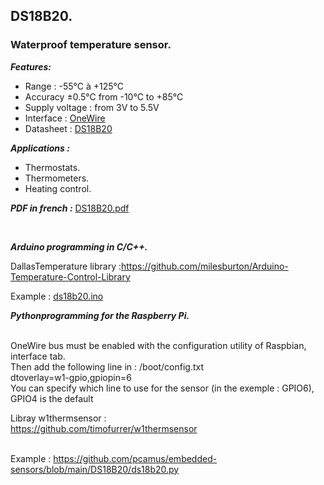 <h2>DS18B20.</h2>
<h3>Waterproof temperature sensor.</h3>
<p><em><strong>Features:</strong></em></p>
<ul>
<li>Range : -55&deg;C &agrave; +125&deg;C</li>
<li>Accuracy &plusmn;0.5&deg;C from -10&deg;C to +85&deg;C</li>
<li>Supply voltage : from 3V to 5.5V</li>
<li>Interface&nbsp;: <a href="https://en.wikipedia.org/wiki/1-Wire">OneWire</a></li>
<li>Datasheet&nbsp;: <a href="https://datasheets.maximintegrated.com/en/ds/DS18B20.pdf">DS18B20</a></li>
</ul>
<p><em><strong>Applications :</strong></em></p>
<ul>
<li>Thermostats.</li>
<li>Thermometers.</li>
<li>Heating control.</li>
</ul>

<em><strong>PDF in french :</strong></em> <a href="https://github.com/pcamus/embedded-sensors/blob/main/DS18B20/DS18B20.pdf">DS18B20.pdf</a>
<p>&nbsp;</p>
<p><em><strong>Arduino programming in C/C++.</strong></em></p>
<p>DallasTemperature library :<a href="https://github.com/milesburton/Arduino-Temperature-Control-Library">https://github.com/milesburton/Arduino-Temperature-Control-Library</a></p>
<p>Example : <a href="https://github.com/pcamus/embedded-sensors/blob/main/DS18B20/ds18b20.ino">ds18b20.ino</a></p>

<p><em><strong>Pythonprogramming for the Raspberry Pi.</strong></em></p>
<p><br />OneWire bus must be enabled with the configuration utility of Raspbian,&nbsp; interface tab.<br />Then add the following line in : /boot/config.txt<br />dtoverlay=w1-gpio,gpiopin=6<br />You can specify which line to use for the sensor (in the exemple : GPIO6), GPIO4 is the default</p>
<p>Libray w1thermsensor :<br /><a href="https://github.com/timofurrer/w1thermsensor">https://github.com/timofurrer/w1thermsensor</a></p>
<p><br />Example : <a href="https://github.com/pcamus/embedded-sensors/blob/main/DS18B20/ds18b20.ino">https://github.com/pcamus/embedded-sensors/blob/main/DS18B20/ds18b20.py</a></p>
<p>&nbsp;</p>
